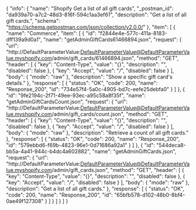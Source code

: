 {
  "info": {
    "name": "Shopify Get a list of all gift cards",
    "_postman_id": "da939a70-a7c2-48d3-816f-594c1aa3ef61",
    "description": "Get a list of all gift cards.",
    "schema": "https://schema.getpostman.com/json/collection/v2.0.0/"
  },
  "item": [
    {
      "name": "Commerce",
      "item": [
        {
          "id": "f2844e4e-577c-411a-8183-dff139a9d0a1",
          "name": "getAdminGiftCards61466894.json",
          "request": {
            "url": "http://DefaultParameterValue:DefaultParameterValue@DefaultParameterValue.myshopify.com/admin/gift_cards/61466894.json",
            "method": "GET",
            "header": [
              {
                "key": "Content-Type",
                "value": "{}",
                "description": "",
                "disabled": false
              },
              {
                "key": "Accept",
                "value": "*/*",
                "disabled": false
              }
            ],
            "body": {
              "mode": "raw"
            },
            "description": "Show a specific gift card's details."
          },
          "response": [
            {
              "status": "OK",
              "code": 200,
              "name": "Response_200",
              "id": "734e57f4-5a0c-4905-bd7c-eefe25debfa0"
            }
          ]
        },
        {
          "id": "9fe2194c-2f71-49ee-93ec-a95c58a8f35f",
          "name": "getAdminGiftCardsCount.json",
          "request": {
            "url": "http://DefaultParameterValue:DefaultParameterValue@DefaultParameterValue.myshopify.com/admin/gift_cards/count.json",
            "method": "GET",
            "header": [
              {
                "key": "Content-Type",
                "value": "{}",
                "description": "",
                "disabled": false
              },
              {
                "key": "Accept",
                "value": "*/*",
                "disabled": false
              }
            ],
            "body": {
              "mode": "raw"
            },
            "description": "Retrieve a count of all gift cards."
          },
          "response": [
            {
              "status": "OK",
              "code": 200,
              "name": "Response_200",
              "id": "579ebbd6-f69b-4823-96e1-0d71686a92a1"
            }
          ]
        },
        {
          "id": "544deca8-bb5a-4a41-944c-b4dc4a602882",
          "name": "getAdminGiftCards.json",
          "request": {
            "url": "http://DefaultParameterValue:DefaultParameterValue@DefaultParameterValue.myshopify.com/admin/gift_cards.json",
            "method": "GET",
            "header": [
              {
                "key": "Content-Type",
                "value": "{}",
                "description": "",
                "disabled": false
              },
              {
                "key": "Accept",
                "value": "*/*",
                "disabled": false
              }
            ],
            "body": {
              "mode": "raw"
            },
            "description": "Get a list of all gift cards."
          },
          "response": [
            {
              "status": "OK",
              "code": 200,
              "name": "Response_200",
              "id": "65bfb578-d102-48b0-8bf4-0ae49f127308"
            }
          ]
        }
      ]
    }
  ]
}